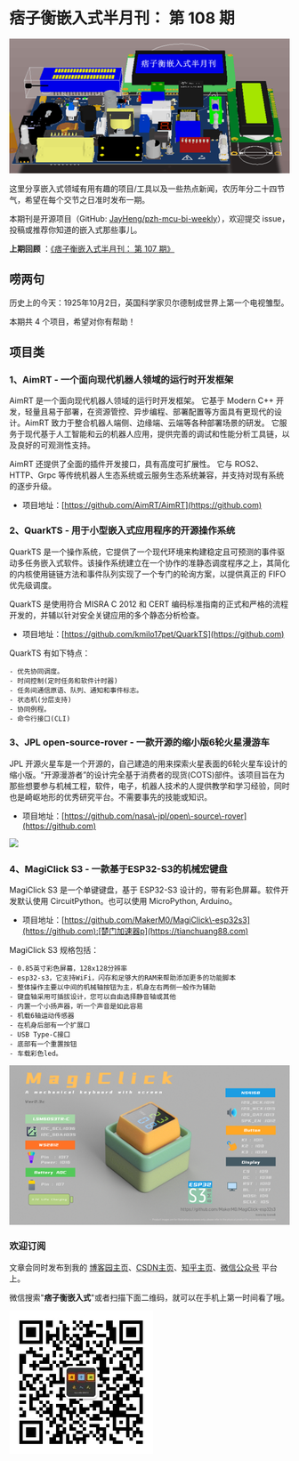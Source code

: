 
# 痞子衡嵌入式半月刊： 第 108 期


![](https://raw.githubusercontent.com/JayHeng/pzh-mcu-bi-weekly/master/pics/pzh_mcu_bi_weekly.PNG)


这里分享嵌入式领域有用有趣的项目/工具以及一些热点新闻，农历年分二十四节气，希望在每个交节之日准时发布一期。


本期刊是开源项目（GitHub: [JayHeng/pzh\-mcu\-bi\-weekly](https://github.com)），欢迎提交 issue，投稿或推荐你知道的嵌入式那些事儿。


**上期回顾** ：[《痞子衡嵌入式半月刊： 第 107 期》](https://github.com)


## 唠两句


历史上的今天：1925年10月2日，英国科学家贝尔德制成世界上第一个电视雏型。


本期共 4 个项目，希望对你有帮助！


## 项目类


### 1、AimRT \- 一个面向现代机器人领域的运行时开发框架


AimRT 是一个面向现代机器人领域的运行时开发框架。 它基于 Modern C\+\+ 开发，轻量且易于部署，在资源管控、异步编程、部署配置等方面具有更现代的设计。AimRT 致力于整合机器人端侧、边缘端、云端等各种部署场景的研发。 它服务于现代基于人工智能和云的机器人应用，提供完善的调试和性能分析工具链，以及良好的可观测性支持。


AimRT 还提供了全面的插件开发接口，具有高度可扩展性。 它与 ROS2、HTTP、Grpc 等传统机器人生态系统或云服务生态系统兼容，并支持对现有系统的逐步升级。


* 项目地址：[https://github.com/AimRT/AimRT](https://github.com)


### 2、QuarkTS \- 用于小型嵌入式应用程序的开源操作系统


QuarkTS 是一个操作系统，它提供了一个现代环境来构建稳定且可预测的事件驱动多任务嵌入式软件。该操作系统建立在一个协作的准静态调度程序之上，其简化的内核使用链链方法和事件队列实现了一个专门的轮询方案，以提供真正的 FIFO 优先级调度。


QuarkTS 是使用符合 MISRA C 2012 和 CERT 编码标准指南的正式和严格的流程开发的，并辅以针对安全关键应用的多个静态分析检查。


* 项目地址：[https://github.com/kmilo17pet/QuarkTS](https://github.com)


QuarkTS 有如下特点：



```
- 优先协同调度。
- 时间控制(定时任务和软件计时器)
- 任务间通信原语、队列、通知和事件标志。
- 状态机(分层支持)
- 协同例程。
- 命令行接口(CLI)

```

### 3、JPL open\-source\-rover \- 一款开源的缩小版6轮火星漫游车


JPL 开源火星车是一个开源的，自己建造的用来探索火星表面的6轮火星车设计的缩小版。“开源漫游者”的设计完全基于消费者的现货(COTS)部件。该项目旨在为那些想要参与机械工程，软件，电子，机器人技术的人提供教学和学习经验，同时也是崎岖地形的优秀研究平台。不需要事先的技能或知识。


* 项目地址：[https://github.com/nasa\-jpl/open\-source\-rover](https://github.com)


![](https://raw.githubusercontent.com/JayHeng/pzh-mcu-bi-weekly/master/pics/issue-108/open-source-rover.gif)


### 4、MagiClick S3 \- 一款基于ESP32\-S3的机械宏键盘


MagiClick S3 是一个单键键盘，基于 ESP32\-S3 设计的，带有彩色屏幕。软件开发默认使用 CircuitPython。也可以使用 MicroPython, Arduino。


* 项目地址：[https://github.com/MakerM0/MagiClick\-esp32s3](https://github.com):[楚门加速器p](https://tianchuang88.com)


MagiClick S3 规格包括：



```
- 0.85英寸彩色屏幕，128x128分辨率
- esp32-s3，它支持WiFi，闪存和足够大的RAM来帮助添加更多的功能脚本
- 整体操作主要以中间的机械轴按钮为主，机身左右两侧一般作为辅助
- 键盘轴采用可插拔设计，您可以自由选择静音轴或其他
- 内置一个小扬声器，听一个声音是如此容易
- 机载6轴运动传感器
- 在机身后部有一个扩展口
- USB Type-C接口
- 底部有一个重置按钮
- 车载彩色led。

```

![](https://raw.githubusercontent.com/JayHeng/pzh-mcu-bi-weekly/master/pics/issue-108/MagiClickS3.png)


### 欢迎订阅


文章会同时发布到我的 [博客园主页](https://github.com)、[CSDN主页](https://github.com)、[知乎主页](https://github.com)、[微信公众号](https://github.com) 平台上。


微信搜索"**痞子衡嵌入式**"或者扫描下面二维码，就可以在手机上第一时间看了哦。


![](https://raw.githubusercontent.com/JayHeng/pzhmcu-picture/master/wechat/pzhMcu_qrcode_258x258.jpg)


